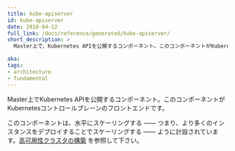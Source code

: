 ```yaml
---
title: kube-apiserver
id: kube-apiserver
date: 2018-04-12
full_link: /docs/reference/generated/kube-apiserver/
short_description: >
  Master上で、Kubernetes APIを公開するコンポーネント。このコンポーネントがKubernetesコントロールプレーンのフロントエンドです。

aka: 
tags:
- architecture
- fundamental
---
```

 Master上でKubernetes APIを公開するコンポーネント。このコンポーネントがKubernetesコントロールプレーンのフロントエンドです。

<!--more--> 

このコンポーネントは、水平にスケーリングする ―― つまり、より多くのインスタンスをデプロイすることでスケーリングする ―― ように計設されています。[高可用性クラスタの構築](/docs/admin/high-availability/) を参照して下さい。

